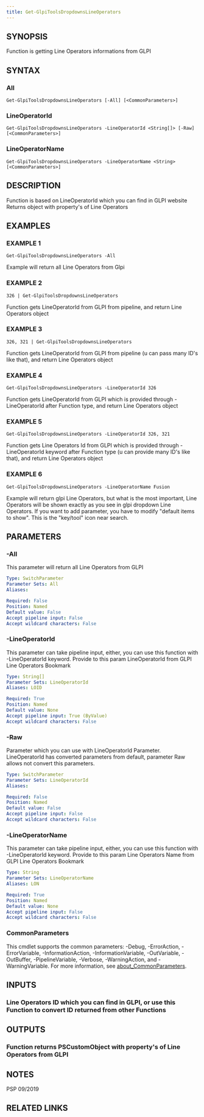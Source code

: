 ```yaml
---
title: Get-GlpiToolsDropdownsLineOperators
---
```


## SYNOPSIS
Function is getting Line Operators informations from GLPI

## SYNTAX

### All
```
Get-GlpiToolsDropdownsLineOperators [-All] [<CommonParameters>]
```

### LineOperatorId
```
Get-GlpiToolsDropdownsLineOperators -LineOperatorId <String[]> [-Raw] [<CommonParameters>]
```

### LineOperatorName
```
Get-GlpiToolsDropdownsLineOperators -LineOperatorName <String> [<CommonParameters>]
```

## DESCRIPTION
Function is based on LineOperatorId which you can find in GLPI website
Returns object with property's of Line Operators

## EXAMPLES

### EXAMPLE 1
```
Get-GlpiToolsDropdownsLineOperators -All
```

Example will return all Line Operators from Glpi

### EXAMPLE 2
```
326 | Get-GlpiToolsDropdownsLineOperators
```

Function gets LineOperatorId from GLPI from pipeline, and return Line Operators object

### EXAMPLE 3
```
326, 321 | Get-GlpiToolsDropdownsLineOperators
```

Function gets LineOperatorId from GLPI from pipeline (u can pass many ID's like that), and return Line Operators object

### EXAMPLE 4
```
Get-GlpiToolsDropdownsLineOperators -LineOperatorId 326
```

Function gets LineOperatorId from GLPI which is provided through -LineOperatorId after Function type, and return Line Operators object

### EXAMPLE 5
```
Get-GlpiToolsDropdownsLineOperators -LineOperatorId 326, 321
```

Function gets Line Operators Id from GLPI which is provided through -LineOperatorId keyword after Function type (u can provide many ID's like that), and return Line Operators object

### EXAMPLE 6
```
Get-GlpiToolsDropdownsLineOperators -LineOperatorName Fusion
```

Example will return glpi Line Operators, but what is the most important, Line Operators will be shown exactly as you see in glpi dropdown Line Operators.
If you want to add parameter, you have to modify "default items to show".
This is the "key/tool" icon near search.

## PARAMETERS

### -All
This parameter will return all Line Operators from GLPI

```yaml
Type: SwitchParameter
Parameter Sets: All
Aliases:

Required: False
Position: Named
Default value: False
Accept pipeline input: False
Accept wildcard characters: False
```

### -LineOperatorId
This parameter can take pipeline input, either, you can use this function with -LineOperatorId keyword.
Provide to this param LineOperatorId from GLPI Line Operators Bookmark

```yaml
Type: String[]
Parameter Sets: LineOperatorId
Aliases: LOID

Required: True
Position: Named
Default value: None
Accept pipeline input: True (ByValue)
Accept wildcard characters: False
```

### -Raw
Parameter which you can use with LineOperatorId Parameter.
LineOperatorId has converted parameters from default, parameter Raw allows not convert this parameters.

```yaml
Type: SwitchParameter
Parameter Sets: LineOperatorId
Aliases:

Required: False
Position: Named
Default value: False
Accept pipeline input: False
Accept wildcard characters: False
```

### -LineOperatorName
This parameter can take pipeline input, either, you can use this function with -LineOperatorId keyword.
Provide to this param Line Operators Name from GLPI Line Operators Bookmark

```yaml
Type: String
Parameter Sets: LineOperatorName
Aliases: LON

Required: True
Position: Named
Default value: None
Accept pipeline input: False
Accept wildcard characters: False
```

### CommonParameters
This cmdlet supports the common parameters: -Debug, -ErrorAction, -ErrorVariable, -InformationAction, -InformationVariable, -OutVariable, -OutBuffer, -PipelineVariable, -Verbose, -WarningAction, and -WarningVariable. For more information, see [about_CommonParameters](http://go.microsoft.com/fwlink/?LinkID=113216).

## INPUTS

### Line Operators ID which you can find in GLPI, or use this Function to convert ID returned from other Functions
## OUTPUTS

### Function returns PSCustomObject with property's of Line Operators from GLPI
## NOTES
PSP 09/2019

## RELATED LINKS
